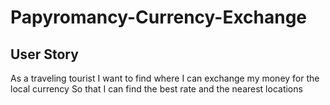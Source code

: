 # Papyromancy-Currency-Exchange

## User Story
As a traveling tourist 
I want to find where I can exchange my money for the local currency 
So that I can find the best rate and the nearest locations


